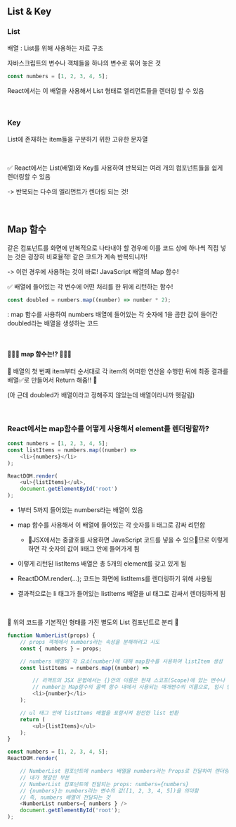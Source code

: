 ## List & Key

### List

배열 : List를 위해 사용하는 자료 구조

 자바스크립트의 변수나 객체들을 하나의 변수로 묶어 놓은 것

```javascript
const numbers = [1, 2, 3, 4, 5];
```

React에서는 이 배열을 사용해서 List 형태로 엘리먼트들을 렌더링 할 수 있음

<br />

### Key

List에 존재하는 item들을 구분하기 위한 고유한 문자열

<br />

✅ React에서는 List(배열)와 Key를 사용하여 반복되는 여러 개의 컴포넌트들을 쉽게 렌더링할 수 있음

-> 반복되는 다수의 엘리먼트가 렌더링 되는 것!

<br />

## Map 함수

같은 컴포넌트를 화면에 반복적으로 나타내야 할 경우에 이를 코드 상에 하나씩 직접 넣는 것은 굉장히 비효율적! 같은 코드가 계속 반복되니까!

-> 이런 경우에 사용하는 것이 바로! JavaScript 배열의 Map 함수!

✅ 배열에 들어있는 각 변수에 어떤 처리를 한 뒤에 리턴하는 함수!

```javascript
const doubled = numbers.map((number) => number * 2);
```

: map 함수를 사용하여 numbers 배열에 들어있는 각 숫자에 1을 곱한 값이 들어간 doubled라는 배열을 생성하는 코드

<br />

#### 🙋🏻‍♀️ map 함수는!? 🙋🏻‍♀️

🔺 배열의 첫 번째 item부터 순서대로 각 item의 어떠한 연산을 수행한 뒤에 최종 결과를 배열✅로 만들어서 Return 해줌!! 🔺

(아 근데 doubled가 배열이라고 정해주지 않았는데 배열이라니까 헷갈림)

<br />

### React에서는 map함수를 어떻게 사용해서 element를 렌더링할까?

```javascript
const numbers = [1, 2, 3, 4, 5];
const listItems = numbers.map((number) => 
    <li>{numbers}</li>
);

ReactDOM.render(
    <ul>{listItems}</ul>,
    document.getElementById('root')
);
```

- 1부터 5까지 들어있는 numbers라는 배열이 있음
- map 함수를 사용해서 이 배열에 들어있는 각 숫자를 li 태그로 감싸 리턴함
    - 📍JSX에서는 중괄호를 사용하면 JavaScript 코드를 넣을 수 있으📍므로 이렇게 하면 각 숫자의 값이 li태그 안에 들어가게 됨
- 이렇게 리턴된 listItems 배열은 총 5개의 element를 갖고 있게 됨

- ReactDOM.render(...); 코드는 화면에 listItems를 렌더링하기 위해 사용됨
- 결과적으로는 li 태그가 들어있는 listItems 배열을 ul 태그로 감싸서 렌더링하게 됨

<br />

🔺 위의 코드를 기본적인 형태를 가진 별도의 List 컴포넌트로 분리 🔺

```javascript
function NumberList(props) {
    // props 객체에서 numbers라는 속성을 분해하려고 시도
    const { numbers } = props;

    // numbers 배열의 각 요소(number)에 대해 map함수를 사용하여 listItem 생성
    const listItems = numbers.map((number) => 

        // 리액트의 JSX 문법에서는 {}안의 이름은 현재 스코프(Scope)에 있는 변수나 함수의 이름을 참조함
        // number는 Map함수의 콜백 함수 내에서 사용되는 매개변수의 이름으로, 임시 변수로서 map 함수에 의해 배열의 각 요소를 대표함
        <li>{number}</li>
    );

    // ul 태그 안에 listItems 배열을 포함시켜 완전한 list 반환
    return (
        <ul>{listItems}</ul>
    );
}

const numbers = [1, 2, 3, 4, 5];
ReactDOM.render(

    // NumberList 컴포넌트에 numbers 배열을 numbers라는 Props로 전달하여 렌더링
    // 내가 헷갈린 부분
    // NumberList 컴포넌트에 전달되는 props: numbers={numbers}
    // {numbers}는 numbers라는 변수의 값([1, 2, 3, 4, 5])을 의미함
    // 즉, numbers 배열이 전달되는 것
    <NumberList numbers={ numbers } />
    document.getElementById('root');
);
```